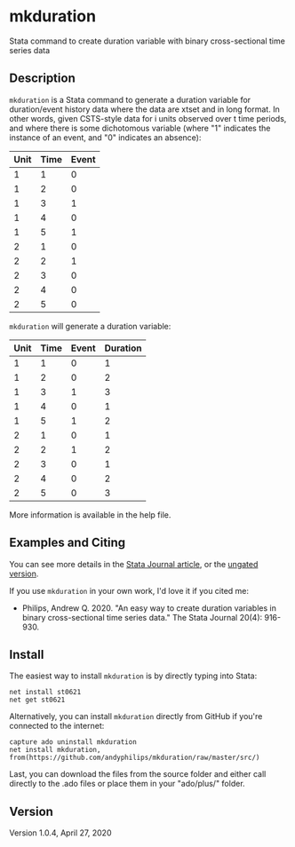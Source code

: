 # mkduration
Stata command to create duration variable with binary cross-sectional time series data

## Description
`mkduration` is a Stata command to generate a duration variable for duration/event history data where the data are xtset and in long format. In other words, given CSTS-style data for i units observed over t time periods, and where there is some dichotomous variable (where "1" indicates the instance of an event, and "0" indicates an absence):

| Unit | Time | Event |
|------|------|-------|
| 1    | 1    | 0     |
| 1    | 2    | 0     |
| 1    | 3    | 1     |
| 1    | 4    | 0     |
| 1    | 5    | 1     |
| 2    | 1    | 0     |
| 2    | 2    | 1     |
| 2    | 3    | 0     |
| 2    | 4    | 0     |
| 2    | 5    | 0     |

`mkduration` will generate a duration variable:

| Unit | Time | Event | Duration |
|------|------|-------|----------|
| 1 | 1 | 0 | 1 |
| 1 | 2 | 0 | 2 |
| 1 | 3 | 1 | 3 |
| 1 | 4 | 0 | 1 |
| 1 | 5 | 1 | 2 |
| 2 | 1 | 0 | 1 |
| 2 | 2 | 1 | 2 |
| 2 | 3 | 0 | 1 |
| 2 | 4 | 0 | 2 |
| 2 | 5 | 0 | 3 |

More information is available in the help file.

## Examples and Citing
You can see more details in the [Stata Journal article](https://journals.sagepub.com/doi/10.1177/1536867X20976322), or the [ungated version](https://github.com/andyphilips/mkduration/blob/master/Philips-2020-SJ.pdf).

If you use `mkduration` in your own work, I'd love it if you cited me: 
* Philips, Andrew Q. 2020. "An easy way to create duration variables in binary cross-sectional time series data." The Stata Journal 20(4): 916-930.


## Install
The easiest way to install `mkduration` is by directly typing into Stata:
```
net install st0621
net get st0621
```

Alternatively, you can install `mkduration` directly from GitHub if you're connected to the internet:
```
capture ado uninstall mkduration
net install mkduration, from(https://github.com/andyphilips/mkduration/raw/master/src/)
```

Last, you can download the files from the source folder and either call directly to the .ado files or place them in your "ado/plus/" folder.

## Version
Version 1.0.4, April 27, 2020
